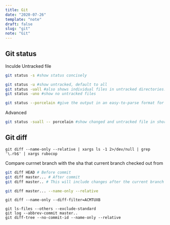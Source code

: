 ```yaml
---
title: Git
date: "2020-07-26"
template: "note"
draft: false
slug: "git"
note: "Git"
---
```


## Git status
Inculde Untracked file
```bash
git status -s #show status concisely
```

```bash
git status -u #show untracked, default to all
git status -uall #also shows individual files in untracked directories.
git status -uno #show no untracked files
```

```bash
git status --porcelain #give the output in an easy-to-parse format for scripts.
```

Advanced
```bash
git status -suall -- porcelain #show changed and untracked file in short and easy to parse mode
```

## Git diff
```
git diff --name-only --relative | xargs ls -1 2>/dev/null | grep '\.rb$' | xargs rubocop
```

Compare currnet branch with the sha that current branch checked out from

```bash
git diff HEAD # Before commit
git diff master... # After commit
git diff master.. # This will include changes after the current branch diverge

git diff master... --name-only --relative
```

```
git diff --name-only --diff-filter=ACMTUXB
```


```
git ls-files --others --exclude-standard
git log --abbrev-commit master..
git diff-tree --no-commit-id --name-only --relative
```